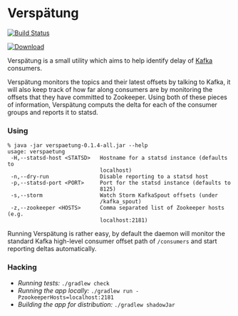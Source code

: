 # Verspätung

[![Build
Status](https://travis-ci.org/lookout/verspaetung.svg)](https://travis-ci.org/lookout/verspaetung)

[ ![Download](https://api.bintray.com/packages/lookout/systems/verspaetung/images/download.svg) ](https://bintray.com/lookout/systems/verspaetung/_latestVersion)

Verspätung is a small utility which aims to help identify delay of
[Kafka](http://kafka.apache.org) consumers.

Verspätung monitors the topics and their latest offsets by talking to Kafka, it
will also keep track of how far along consumers are by monitoring the offsets
that they have committed to Zookeeper. Using both of these pieces of
information, Verspätung computs the delta for each of the consumer groups and
reports it to statsd.

### Using

```
% java -jar verspaetung-0.1.4-all.jar --help
usage: verspaetung
 -H,--statsd-host <STATSD>   Hostname for a statsd instance (defaults to
                             localhost)
 -n,--dry-run                Disable reporting to a statsd host
 -p,--statsd-port <PORT>     Port for the statsd instance (defaults to
                             8125)
 -s,--storm                  Watch Storm KafkaSpout offsets (under
                             /kafka_spout)
 -z,--zookeeper <HOSTS>      Comma separated list of Zookeeper hosts (e.g.
                             localhost:2181)
```

Running Verspätung is rather easy, by default the daemon will monitor the standard Kafka high-level consumer offset path of `/consumers` and start reporting deltas automatically.

### Hacking

* *Running tests:* `./gradlew check`
* *Running the app locally:* `./gradlew run -PzookeeperHosts=localhost:2181`
* *Building the app for distribution:* `./gradlew shadowJar`
